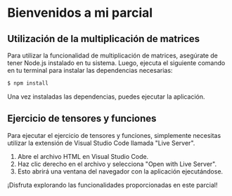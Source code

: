 # Bienvenidos a mi parcial

## Utilización de la multiplicación de matrices

Para utilizar la funcionalidad de multiplicación de matrices, asegúrate de tener Node.js instalado en tu sistema. Luego, ejecuta el siguiente comando en tu terminal para instalar las dependencias necesarias:

```bash
$ npm install
```


Una vez instaladas las dependencias, puedes ejecutar la aplicación.

## Ejercicio de tensores y funciones

Para ejecutar el ejercicio de tensores y funciones, simplemente necesitas utilizar la extensión de Visual Studio Code llamada "Live Server".

1. Abre el archivo HTML en Visual Studio Code.
2. Haz clic derecho en el archivo y selecciona "Open with Live Server".
3. Esto abrirá una ventana del navegador con la aplicación ejecutándose.

¡Disfruta explorando las funcionalidades proporcionadas en este parcial!